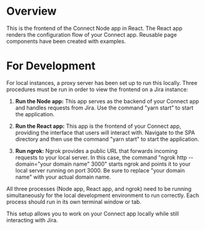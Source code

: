 # Overview

This is the frontend of the Connect Node app in React. The React app renders the configuration flow of your Connect app. Reusable page components have been created with examples.

# For Development

For local instances, a proxy server has been set up to run this locally. Three procedures must be run in order to view the frontend on a Jira instance:

1. **Run the Node app:** This app serves as the backend of your Connect app and handles requests from Jira. Use the command "yarn start" to start the application.

2. **Run the React app:** This app is the frontend of your Connect app, providing the interface that users will interact with. Navigate to the SPA directory and then use the command "yarn start" to start the application.

3. **Run ngrok:** Ngrok provides a public URL that forwards incoming requests to your local server. In this case, the command "ngrok http --domain="your domain name" 3000" starts ngrok and points it to your local server running on port 3000. Be sure to replace "your domain name" with your actual domain name.

All three processes (Node app, React app, and ngrok) need to be running simultaneously for the local development environment to run correctly. Each process should run in its own terminal window or tab.

This setup allows you to work on your Connect app locally while still interacting with Jira.
